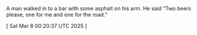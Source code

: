  
A man walked in to a bar with some asphalt on his arm. He said “Two beers please, one for me and one for the road.”
 
[ 
Sat Mar  8 00:20:37 UTC 2025
 ]
